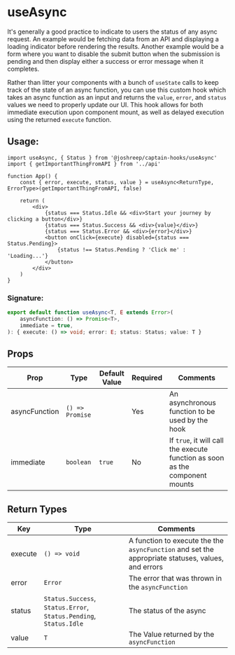 # useAsync

It's generally a good practice to indicate to users the status of any async request. An example would be fetching data from an API and displaying a loading indicator before rendering the results. Another example would be a form where you want to disable the submit button when the submission is pending and then display either a success or error message when it completes.

Rather than litter your components with a bunch of `useState` calls to keep track of the state of an async function, you can use this custom hook which takes an async function as an input and returns the `value`, `error`, and `status` values we need to properly update our UI. This hook allows for both immediate execution upon component mount, as well as delayed execution using the returned `execute` function.

## Usage:

```tsx
import useAsync, { Status } from '@joshreep/captain-hooks/useAsync'
import { getImportantThingFromAPI } from '../api'

function App() {
    const { error, execute, status, value } = useAsync<ReturnType, ErrorType>(getImportantThingFromAPI, false)

    return (
        <div>
            {status === Status.Idle && <div>Start your journey by clicking a button</div>}
            {status === Status.Success && <div>{value}</div>}
            {status === Status.Error && <div>{error}</div>}
            <button onClick={execute} disabled={status === Status.Pending}>
                {status !== Status.Pending ? 'Click me' : 'Loading...'}
            </button>
        </div>
    )
}
```

### Signature:

```ts
export default function useAsync<T, E extends Error>(
    asyncFunction: () => Promise<T>,
    immediate = true,
): { execute: () => void; error: E; status: Status; value: T }
```

## Props

| Prop          | Type            | Default Value | Required | Comments                                                                     |
| ------------- | --------------- | ------------- | -------- | ---------------------------------------------------------------------------- |
| asyncFunction | `() => Promise` |               | Yes      | An asynchronous function to be used by the hook                              |
| immediate     | `boolean`       | `true`        | No       | If `true`, it will call the execute function as soon as the component mounts |

## Return Types

| Key     | Type                                                              | Comments                                                                                           |
| ------- | ----------------------------------------------------------------- | -------------------------------------------------------------------------------------------------- |
| execute | `() => void`                                                      | A function to execute the the `asyncFunction` and set the appropriate statuses, values, and errors |
| error   | `Error`                                                           | The error that was thrown in the `asyncFunction`                                                   |
| status  | `Status.Success`, `Status.Error`, `Status.Pending`, `Status.Idle` | The status of the async                                                                            |
| value   | `T`                                                               | The Value returned by the `asyncFunction`                                                          |
